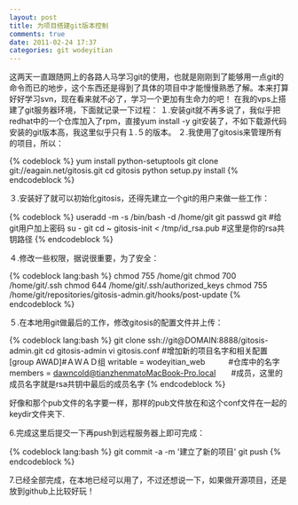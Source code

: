 ```yaml
---
layout: post
title: 为项目搭建git版本控制
comments: true
date: 2011-02-24 17:37
categories: git wodeyitian
---
```


这两天一直跟随网上的各路人马学习git的使用，也就是刚刚到了能够用一点git的命令而已的地步，这个东西还是得到了具体的项目中才能慢慢熟悉了解。本来打算好好学习svn，现在看来就不必了，学习一个更加有生命力的吧！ 在我的vps上搭建了git服务器环境，下面就记录一下过程： １.安装git就不再多说了，我似乎把redhat中的一个仓库加入了rpm，直接yum install -y git安装了，不如下载源代码安装的git版本高，我这里似乎只有１.５的版本。 ２.我使用了gitosis来管理所有的项目，所以：  


{% codeblock %}
yum install python-setuptools
git clone git://eagain.net/gitosis.git
cd gitosis
python setup.py install
{% endcodeblock %}

３.安装好了就可以初始化gitosis，还得先建立一个git的用户来做一些工作：  


{% codeblock %}
useradd -m -s /bin/bash -d /home/git git
passwd git #给git用户加上密码
su - git
cd ~
gitosis-init < /tmp/id_rsa.pub #这里是你的rsa共钥路径
{% endcodeblock %}

４.修改一些权限，据说很重要，为了安全：  


{% codeblock lang:bash %}
chmod 755 /home/git
chmod 700 /home/git/.ssh
chmod 644 /home/git/.ssh/authorized_keys 
chmod 755 /home/git/repositories/gitosis-admin.git/hooks/post-update 
{% endcodeblock %}

５.在本地用git做最后的工作，修改gitosis的配置文件并上传：  


{% codeblock lang:bash %}
git clone ssh://git@DOMAIN:8888/gitosis-admin.git
cd gitosis-admin
vi gitosis.conf
#增加新的项目名字和相关配置
[group AWAD]#ＡＷＡＤ组
writable = wodeyitian_web　　　#仓库中的名字
members = dawncold@tianzhenmatoMacBook-Pro.local　　#成员，这里的成员名字就是rsa共钥中最后的成员名字
{% endcodeblock %}

好像和那个pub文件的名字要一样，那样的pub文件放在和这个conf文件在一起的keydir文件夹下. 

6.完成这里后提交一下再push到远程服务器上即可完成：  

{% codeblock lang:bash %}
git commit -a -m '建立了新的项目'
git push
{% endcodeblock %}

7.已经全部完成，在本地已经可以用了，不过还想说一下，如果做开源项目，还是放到github上比较好玩！
